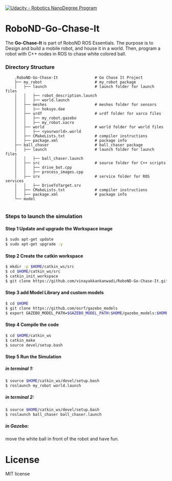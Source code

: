 [![Udacity - Robotics NanoDegree Program](https://s3-us-west-1.amazonaws.com/udacity-robotics/Extra+Images/RoboND_flag.png)](https://www.udacity.com/robotics)

# RoboND-Go-Chase-It
The **Go-Chase-It** is part of RoboND ROS Essentials. The purpose is to Design and build a mobile robot, and house it in a world.
Then, program a robot with C++ nodes in ROS to chase white colored ball.

### Directory Structure
```
    .RoboND-Go-Chase-It                # Go Chase It Project
    ├── my_robot                       # my_robot package                   
    │   ├── launch                     # launch folder for launch files   
    │   │   ├── robot_description.launch
    │   │   ├── world.launch
    │   ├── meshes                     # meshes folder for sensors
    │   │   ├── hokuyo.dae
    │   ├── urdf                       # urdf folder for xarco files
    │   │   ├── my_robot.gazebo
    │   │   ├── my_robot.xacro
    │   ├── world                      # world folder for world files
    │   │   ├── <yourworld>.world
    │   ├── CMakeLists.txt             # compiler instructions
    │   ├── package.xml                # package info
    ├── ball_chaser                    # ball_chaser package                   
    │   ├── launch                     # launch folder for launch files   
    │   │   ├── ball_chaser.launch
    │   ├── src                        # source folder for C++ scripts
    │   │   ├── drive_bot.cpp
    │   │   ├── process_images.cpp
    │   ├── srv                        # service folder for ROS services
    │   │   ├── DriveToTarget.srv
    │   ├── CMakeLists.txt             # compiler instructions
    │   ├── package.xml                # package info                  
    └── model      
        
```
### Steps to launch the simulation

#### Step 1 Update and upgrade the Workspace image
```sh
$ sudo apt-get update
$ sudo apt-get upgrade -y
```

#### Step 2 Create the catkin workspace
```sh
$ mkdir -p $HOME/catkin_ws/src
$ cd $HOME/catkin_ws/src
$ catkin_init_workspace
$ git clone https://github.com/vinayakkankanwadi/RoboND-Go-Chase-It.git
```

#### Step 3 add Model Library and custom models
```sh
$ cd $HOME
$ git clone https://github.com/osrf/gazebo_models
$ export GAZEBO_MODEL_PATH=$GAZEBO_MODEL_PATH:$HOME/gazebo_models:$HOME/catkin_ws/src/RoboND-Go-Chase-It/model

```

#### Step 4 Compile the code
```sh
$ cd $HOME/catkin_ws
$ catkin_make
$ source devel/setup.bash
```

#### Step 5 Run the Simulation 
##### in terminal 1:

```sh
$ source $HOME/catkin_ws/devel/setup.bash
$ roslaunch my_robot world.launch

```

##### in terminal 2:

```sh
$ source $HOME/catkin_ws/devel/setup.bash
$ roslaunch ball_chaser ball_chaser.launch

```

##### in Gazebo:

move the white ball in front of the robot and have fun.


# License
MIT license
